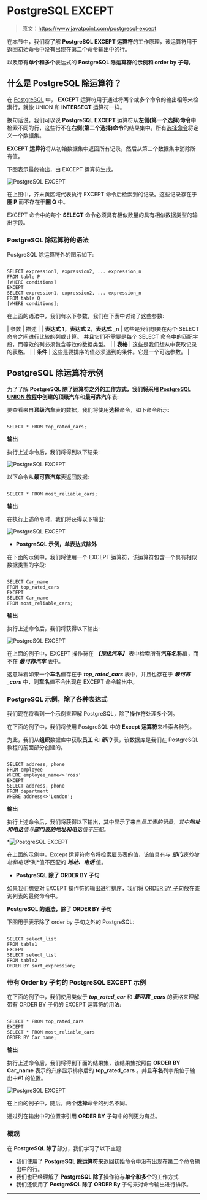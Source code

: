 # PostgreSQL EXCEPT

> 原文：<https://www.javatpoint.com/postgresql-except>

在本节中，我们将了解 **PostgreSQL EXCEPT 运算符**的工作原理，该运算符用于返回初始命令中没有出现在第二个命令输出中的行。

以及带有**单个和多个**表达式的 **PostgreSQL 除运算符**的**示例和 **order by 子句**。**

## 什么是 PostgreSQL 除运算符？

在 [PostgreSQL](https://www.javatpoint.com/postgresql-tutorial) 中， **EXCEPT** 运算符用于通过将两个或多个命令的输出相等来检索行，就像 UNION 和 **INTERSECT** 运算符一样。

换句话说，我们可以说 **PostgreSQL EXCEPT** 运算符从**左侧(第一个选择)命令**中检索不同的行，这些行不在**右侧(第二个选择)命令**的结果集中。所有[选择命令](https://www.javatpoint.com/postgresql-select)将定义一个数据集。

**EXCEPT 运算符**将从初始数据集中返回所有记录，然后从第二个数据集中消除所有值。

下图表示最终输出，由 EXCEPT 运算符生成。

![PostgreSQL EXCEPT](img/f72c3b9728622170530db722425671b4.png)

在上图中，芥末黄区域代表执行 EXCEPT 命令后检索到的记录。这些记录存在于**圈 P** 而不存在于**圈 Q** 中。

EXCEPT 命令中的每个 **SELECT** 命令必须具有相似数量的具有相似数据类型的输出字段。

### PostgreSQL 除运算符的语法

PostgreSQL 除运算符外的图示如下:

```

SELECT expression1, expression2, ... expression_n
FROM table P
[WHERE conditions]
EXCEPT
SELECT expression1, expression2, ... expression_n
FROM table Q
[WHERE conditions];

```

在上面的语法中，我们有以下参数，我们在下表中讨论了这些参数:

| 参数 | 描述 |
| **表达式 1，表达式 2，表达式 _n** | 这些是我们想要在两个 SELECT 命令之间进行比较的列或计算。
并且它们不需要是每个 SELECT 命令中的匹配字段，而等效的列必须包含等效的数据类型。 |
| **表格** | 这些是我们想从中获取记录的表格。 |
| **条件** | 这些是要排序的值必须遇到的条件。它是一个可选参数。 |

## PostgreSQL 除运算符示例

为了了解 **PostgreSQL 除了运算符之外的工作方式，**我们将采用 [PostgreSQL UNION 教程](postgresql-union)中创建的**顶级汽车**和**最可靠汽车**表:

要查看来自**顶级汽车**表的数据，我们将使用**选择**命令，如下命令所示:

```

SELECT * FROM top_rated_cars;

```

**输出**

执行上述命令后，我们将得到以下结果:

![PostgreSQL EXCEPT](img/a3f540c0188d7d7521fdd81d043f1d43.png)

以下命令从**最可靠汽车**表返回数据:

```

SELECT * FROM most_reliable_cars;

```

**输出**

在执行上述命令时，我们将获得以下输出:

![PostgreSQL EXCEPT](img/3e2478c9b21d05999fc7ffb12d998c87.png)

*   **PostgreSQL 示例，单表达式除外**

在下面的示例中，我们将使用一个 EXCEPT 运算符，该运算符包含一个具有相似数据类型的字段:

```

SELECT Car_name
FROM top_rated_cars
EXCEPT
SELECT Car_name
FROM most_reliable_cars;

```

**输出**

执行上述命令后，我们将获得以下输出:

![PostgreSQL EXCEPT](img/7cadcfd5c5d56408cee536570ae97fe2.png)

在上面的例子中，EXCEPT 操作符在 ***【顶级汽车】*** 表中检索所有**汽车名称**值，而不在 ***最可靠汽车*** 表中。

这意味着如果一个**车名**值存在于 ***top_rated_cars*** 表中，并且也存在于 ***最可靠 _cars*** 中，则**车名**值不会出现在 EXCEPT 命令输出中。

### PostgreSQL 示例，除了各种表达式

我们现在将看到一个示例来理解 PostgreSQL，除了操作符处理多个列。

在下面的例子中，我们将使用 PostgreSQL 中的 **Except 运算符**来检索各种列。

为此，我们从**组织**数据库中获取**员工** 和 ***部门*** 表，该数据库是我们在 PostgreSQL 教程的前面部分创建的。

```

SELECT address, phone
FROM employee
WHERE employee_name<>'ross'
EXCEPT
SELECT address, phone
FROM department
WHERE address<>'London';

```

**输出**

执行上述命令后，我们将获得以下输出，其中显示了来自*员工表的记录，其中**地址和电话**值与**部门表的地址和电话**值不匹配。*

*![PostgreSQL EXCEPT](img/365b8538e1e2f07ee5622e7dedff1937.png)

在上面的示例中，Except 运算符命令将检索雇员表的值，该值具有与 ***部门**表的**地址和电话**列*值不匹配的 ***地址、电话*** 值。

*   **PostgreSQL 除了 ORDER BY 子句**

如果我们想要对 EXCEPT 操作符的输出进行排序，我们将 [ORDER BY 子句](https://www.javatpoint.com/postgresql-order-by-clause)放在查询列表的最终命令中。

**PostgreSQL 的语法，除了 ORDER BY 子句**

下图用于表示除了 order by 子句之外的 PostgreSQL:

```

SELECT select_list
FROM table1
EXCEPT
SELECT select_list
FROM table2
ORDER BY sort_expression;

```

### 带有 Order by 子句的 PostgreSQL EXCEPT 示例

在下面的例子中，我们使用类似于 ***top_rated_car*** 和 ***最可靠 _cars*** 的表格来理解带有 ORDER BY 子句的 EXCEPT 运算符的用法:

```

SELECT * FROM top_rated_cars
EXCEPT
SELECT * FROM most_reliable_cars
ORDER BY Car_name;

```

**输出**

执行上述命令后，我们将得到下面的结果集，该结果集按照由 **ORDER BY Car_name** 表示的升序显示排序后的 **top_rated_cars** 。并且**车名**列字段位于输出中#1 的位置。

![PostgreSQL EXCEPT](img/913496aad64148605f522afe2f63dd17.png)

在上面的例子中，随后，两个**选择**命令的列名不同。

通过列在输出中的位置来引用 **ORDER BY** 子句中的列更为有益。

### 概观

在 **PostgreSQL 除了**部分，我们学习了以下主题:

*   我们使用了 **PostgreSQL 除运算符**来返回初始命令中没有出现在第二个命令输出中的行。
*   我们也已经理解了 **PostgreSQL 除了**操作符与**单个和多个**的工作方式
*   我们还使用了 **PostgreSQL 除了 ORDER By** 子句来对命令输出进行排序。

* * **
